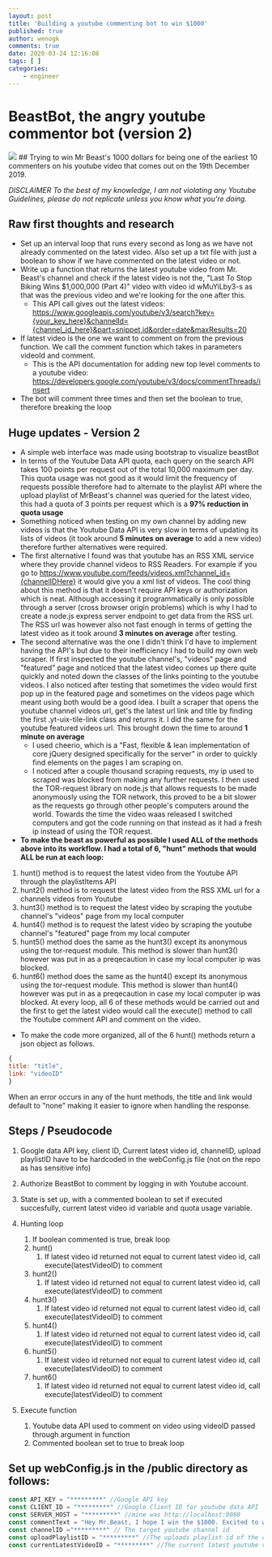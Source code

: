 ```yaml
---
layout: post
title: 'Building a youtube commenting bot to win $1000'
published: true
author: wenogk
comments: true
date: 2020-03-24 12:16:08
tags: [ ]
categories:
    - engineer
---
```

# BeastBot, the angry youtube commentor bot (version 2)
<img src="{{site.baseurl}}/assets/images/beast.gif" style="align:center" />
## Trying to win Mr Beast's 1000 dollars for being one of the earliest 10 commenters on his youtube video that comes out on the 19th December 2019.

_*DISCLAIMER* To the best of my knowledge, I am not violating any Youtube Guidelines, please do not replicate unless you know what you're doing._

## Raw first thoughts and research
* Set up an interval loop that runs every second as long as we have not already commented on the latest video. Also set up a txt file with just a boolean to show if we have commented on the latest video or not.
* Write up a function that returns the latest youtube video from Mr. Beast's channel and check if the latest video is not the, "Last To Stop Biking Wins $1,000,000 (Part 4)" video with video id wMuYiLby3-s as that was the previous video and we're looking for the one after this.
  * This API call gives out the latest videos: https://www.googleapis.com/youtube/v3/search?key={your_key_here}&channelId={channel_id_here}&part=snippet,id&order=date&maxResults=20
* If latest video is the one we want to comment on from the previous function. We call the comment function which takes in parameters videoId and comment.
  * This is the API documentation for adding new top level comments to a youtube video:
https://developers.google.com/youtube/v3/docs/commentThreads/insert
* The bot will comment three times and then set the boolean to true, therefore breaking the loop

## Huge updates - Version 2
* A simple web interface was made using bootstrap to visualize beastBot
* In terms of the Youtube Data API quota, each query on the search API takes 100 points per request out of the total 10,000 maximum per day. This quota usage was not good as it would limit the frequency of requests possible therefore had to alternate to the playlist API where the upload playlist of MrBeast's channel was queried for the latest video, this had a quota of 3 points per request which is a **97% reduction in quota usage**
* Something noticed when testing on my own channel by adding new videos is that the Youtube Data API is very slow in terms of updating its lists of videos (it took around **5 minutes on average** to add a new video) therefore further alternatives were required.
* The first alternative I found was that youtube has an RSS XML service where they provide channel videos to RSS Readers. For example if you go to https://www.youtube.com/feeds/videos.xml?channel_id={channelIDHere} it would give you a xml list of videos. The cool thing about this method is that it doesn't require API keys or authorization which is neat. Although accessing it programmatically is only possible through a server (cross browser origin problems) which is why I had to create a node.js express server endpoint to get data from the RSS url. The RSS url was however also not fast enough in terms of getting the latest video as it took around **3 minutes on average** after testing.
* The second alternative was the one I didn't think I'd have to implement having the API's but due to their inefficiency I had to build my own web scraper. If first inspected the youtube channel's, "videos" page and "featured" page and noticed that the latest video comes up there quite quickly and noted down the classes of the links pointing to the youtube videos. I also noticed after testing that sometimes the video would first pop up in the featured page and sometimes on the videos page which meant using both would be a good idea. I built a scraper that opens the youtube channel videos url, get's the latest url link and title by finding the first .yt-uix-tile-link class and returns it. I did the same for the youtube featured videos url. This brought down the time to around **1 minute on average**
  * I used cheerio, which is a "Fast, flexible & lean implementation of core jQuery designed specifically for the server" in order to quickly find elements on the pages I am scraping on.
  * I noticed after a couple thousand scraping requests, my ip used to scraped was blocked from making any further requests. I then used the TOR-request library on node.js that allows requests to be made anonymously using the TOR network, this proved to be a bit slower as the requests go through other people's computers around the world. Towards the time the video waas released I switched computers and got the code running on that instead as it had a fresh ip instead of using the TOR request.
 * **To make the beast as powerful as possible I used ALL of the methods above into its workflow. I had a total of 6, "hunt" methods that would ALL be run at each loop:**
 1. hunt() method is to request the latest video from the Youtube API through the playlistItems API
 1. hunt2() method is to request the latest video from the RSS XML url for a channels videos from Youtube
 1. hunt3() method is to request the latest video by scraping the youtube channel's "videos" page from my local computer
 1. hunt4() method is to request the latest video by scraping the youtube channel's "featured" page from my local computer
 1. hunt5() method does the same as the hunt3() except its anonymous using the tor-request module. This method is slower than hunt3() however was put in as a preqecaution in case my local computer ip was blocked.
 1. hunt6() method does the same as the hunt4() except its anonymous using the tor-request module. This method is slower than hunt4() however was put in as a preqecaution in case my local computer ip was blocked.
 At every loop, all 6 of these methods would be carried out and the first to get the latest video would call the execute() method to call the Youtube comment API and comment on the video.
   * To make the code more organized, all of the 6 hunt() methods return a json object as follows.
 ```javascript
 {
 title: "title",
 link: "videoID"
 }
 ```
 When an error occurs in any of the hunt methods, the title and link would default to "none" making it easier to ignore when handling the response.




## Steps / Pseudocode
  1. Google data API key, client ID, Current latest video id, channelID, upload playlistID have to be hardcoded in the webConfig.js file (not on the repo as has sensitive info)
  1. Authorize BeastBot to comment by logging in with Youtube account.
  1. State is set up, with a commented boolean to set if executed succesfully, current latest video id variable and quota usage variable.
  1.  Hunting loop
      1. If boolean commented is true,  break loop
      1. hunt()
          1. If latest video id returned not equal to current latest video id, call execute(latestVideoID) to comment
      1. hunt2()
          1. If latest video id returned not equal to current latest video id, call execute(latestVideoID) to comment
      1. hunt3()
          1. If latest video id returned not equal to current latest video id, call execute(latestVideoID) to comment
      1. hunt4()
          1. If latest video id returned not equal to current latest video id, call execute(latestVideoID) to comment
      1. hunt5()
          1. If latest video id returned not equal to current latest video id, call execute(latestVideoID) to comment
      1. hunt6()
          1. If latest video id returned not equal to current latest video id, call execute(latestVideoID) to comment

  1. Execute function
      1. Youtube data API used to comment on video using videoID passed through argument in function
      1. Commented boolean set to true to break loop
## Set up webConfig.js in the /public directory as follows:
```javascript
const API_KEY = "*********" //Google API key
const CLIENT_ID = "*********" //Google Client ID for youtube data API
const SERVER_HOST = "*********" //mine was http://localhost:8080
const commentText = "Hey Mr.Beast, I hope I win the $1000. Excited to watch the video!!" // The actual comment text
const channelID ="*********" // The target youtube channel id
const uploadPlaylistID = "*********" //The uploads playlist id of the channel
const currentLatestVideoID = "*********" //The current latest youtube video id before the new one comes out
```
